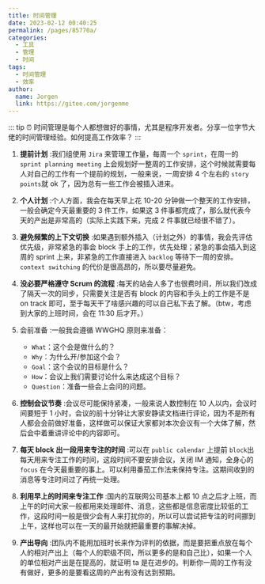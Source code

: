 ```yaml
---
title: 时间管理
date: 2023-02-12 00:40:25
permalink: /pages/85770a/
categories:
  - 工具
  - 管理
  - 时间
tags:
  - 时间管理
  - 效率
author: 
  name: Jorgen
  link: https://gitee.com/jorgenme
---
```


::: tip ⏰
时间管理是每个人都想做好的事情，尤其是程序开发者。分享一位字节大佬的时间管理经验。如何提⾼⼯作效率？
:::

1. **提前计划** :我们组使⽤ `Jira` 来管理⼯作量，每周⼀个 `sprint`，在周⼀的 `sprint planning meeting` 上会规划好⼀整周的⼯作安排，这个时候就需要每⼈对⾃⼰的⼯作有⼀个提前的规划，⼀般来说，⼀周安排 4 个左右的 `story points`就 ok 了，因为总有⼀些⼯作会被插⼊进来。

2. **个⼈计划** :个⼈⽅⾯，我会在每天早上花 10-20 分钟做⼀个整天的⼯作安排，⼀般会确定今天最重要的 3 件⼯作，如果这 3 件事都完成了，那么就代表今天的产出是⾮常⾼的（实际上实践下来，完成 2 件事就已经很不错了）。

3. **避免频繁的上下⽂切换** :如果遇到额外插⼊（计划之外）的事情，我会先评估优先级，⾮常紧急的事会 block ⼿上的⼯作，优先处理；紧急的事会插⼊到这周的 sprint 上来，⾮紧急的⼯作直接进⼊ `backlog` 等待下⼀周的安排。`context switching` 的代价是很⾼昂的，所以要尽量避免。

4. **没必要严格遵守 Scrum 的流程** :每天的站会⼈多了也很费时间，所以我们改成了隔天⼀次的同步，只需要关注是否有 block 的内容和⼿头上的⼯作是不是on track 即可，⾄于每天⼲了啥感兴趣的可以⾃⼰私下去了解。（btw，考虑到⼤家的上班时间，会在 11:30 后才开。）

5. 会前准备 :⼀般我会遵循 WWGHQ 原则来准备：
   * `What`：这个会是做什么的？
   * `Why`：为什么开/参加这个会？
   * `Goal`：这个会议的⽬标是什么？
   * `How`：会议上我们需要讨论什么来达成这个⽬标？
   * `Question`：准备⼀些会上会问的问题。
6. **控制会议节奏** :会议尽可能保持紧凑，⼀般来说⼈数控制在 10 ⼈以内，会议时间要短于 1 ⼩时，会议的前⼗分钟让⼤家安静读⽂档进⾏评论，因为不是所有⼈都会会前做好准备，这样做可以保证⼤家都对本次会议有⼀个⼤体了解，然后会中着重讲评论中的内容即可。

7. **每天 block 出⼀段⽤来专注的时间** :可以在 `public calendar` 上提前 `block`出每天⽤来专注⼯作的时间，这段时间不要安排会议，关闭 IM 通知，全身⼼的 `focus` 在今天最重要的事上。可以利⽤番茄⼯作法来保持专注。这期间收到的消息等专注时间过了再统⼀处理。

8. **利⽤早上的时间来专注⼯作** :国内的互联⽹公司基本上都 10 点之后才上班，⽽上午的时间⼤家⼀般都⽤来处理邮件、消息，这些都是信息密度⽐较低的⼯作，这段时间⼀般是很少会有⼈来打扰你的，所以可以尝试把专注的时间挪到上午，这样也可以在⼀天的最开始就把最重要的事解决掉。

9. **产出导向** :团队内不能⽤加班时⻓来作为评判的依据，⽽是要把重点放在每个⼈的相对产出上（每个⼈的职级不同，所以更多的是和⾃⼰⽐），如果⼀个⼈的单位相对产出是在提⾼的，就证明 ta 是在进步的。判断你⼀周的⼯作有没有做好，更多的是要看这周的产出有没有达到预期。
